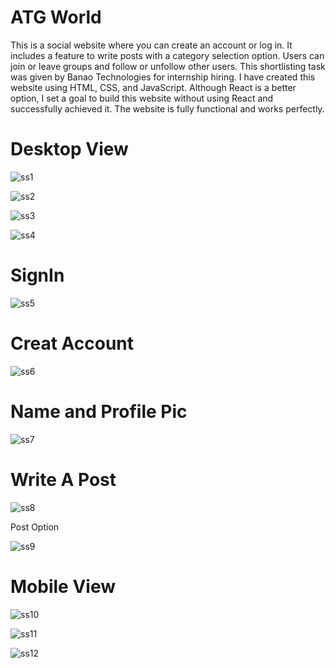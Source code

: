 # ATG World

This is a social website where you can create an account or log in. It includes a feature to write posts with a category selection option. Users can join or leave groups and follow or unfollow other users. This shortlisting task was given by Banao Technologies for internship hiring. I have created this website using HTML, CSS, and JavaScript. Although React is a better option, I set a goal to build this website without using React and successfully achieved it. The website is fully functional and works perfectly.
 

# Desktop View

![ss1](https://github.com/Harsh-Kumar-Official/ATG-World/blob/main/ATG%20World/001.png)

![ss2](https://github.com/Harsh-Kumar-Official/ATG-World/blob/main/ATG%20World/002.png)

![ss3](https://github.com/Harsh-Kumar-Official/ATG-World/blob/main/ATG%20World/003.png)

![ss4](https://github.com/Harsh-Kumar-Official/ATG-World/blob/main/ATG%20World/007.png)

# SignIn

![ss5](https://github.com/Harsh-Kumar-Official/ATG-World/blob/main/ATG%20World/004.png)

# Creat Account

![ss6](https://github.com/Harsh-Kumar-Official/ATG-World/blob/main/ATG%20World/005.png)

# Name and Profile Pic

![ss7](https://github.com/Harsh-Kumar-Official/ATG-World/blob/main/ATG%20World/006.png)

# Write A Post

![ss8](https://github.com/Harsh-Kumar-Official/ATG-World/blob/main/ATG%20World/008.png)

Post Option

![ss9](https://github.com/Harsh-Kumar-Official/ATG-World/blob/main/ATG%20World/009.png)

# Mobile View

![ss10](https://github.com/Harsh-Kumar-Official/ATG-World/blob/main/ATG%20World/010.png)

![ss11](https://github.com/Harsh-Kumar-Official/ATG-World/blob/main/ATG%20World/011.png)

![ss12](https://github.com/Harsh-Kumar-Official/ATG-World/blob/main/ATG%20World/012.png)
